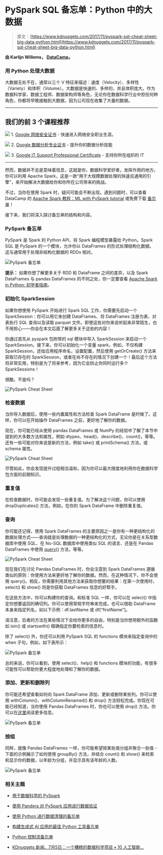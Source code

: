 # PySpark SQL 备忘单：Python 中的大数据

> 原文：[https://www.kdnuggets.com/2017/11/pyspark-sql-cheat-sheet-big-data-python.html](https://www.kdnuggets.com/2017/11/pyspark-sql-cheat-sheet-big-data-python.html)

**由 Karlijn Willems， [DataCamp](https://www.datacamp.com/)。**

### 用 Python 处理大数据

大数据无处不在，通常以三个 V 特征来描述：速度（Velocity）、多样性（Variety）和体积（Volume）。大数据是快速的、多样的，并且体积庞大。作为数据科学家、数据工程师、数据架构师等角色，无论你在数据科学行业中担任何种角色，你都将早晚接触到大数据，因为公司现在收集了大量的数据。

* * *

## 我们的前 3 个课程推荐

![](../Images/0244c01ba9267c002ef39d4907e0b8fb.png) 1\. [Google 网络安全证书](https://www.kdnuggets.com/google-cybersecurity) - 快速进入网络安全职业生涯。

![](../Images/e225c49c3c91745821c8c0368bf04711.png) 2\. [Google 数据分析专业证书](https://www.kdnuggets.com/google-data-analytics) - 提升你的数据分析技能

![](../Images/0244c01ba9267c002ef39d4907e0b8fb.png) 3\. [Google IT Support Professional Certificate](https://www.kdnuggets.com/google-itsupport) - 支持你所在组织的 IT

* * *

然而，数据并不总是意味着信息，这就是你，数据科学爱好者，发挥作用的地方。你可以利用 Apache Spark，这是一款“用于大规模数据处理的快速且通用的引擎”，来开始解决大数据给你和你所在公司带来的挑战。

不过，当你在使用 Spark 时，疑问可能会不断出现。遇到问题时，可以查看 DataCamp 的 [Apache Spark 教程：ML with PySpark tutorial](https://www.datacamp.com/community/tutorials/apache-spark-tutorial-machine-learning) 或免费下载 [备忘单](https://www.datacamp.com/community/blog/pyspark-sql-cheat-sheet)！

接下来，我们将深入探讨备忘单的结构和内容。

### PySpark 备忘单

PySpark 是 Spark 的 Python API，将 Spark 编程模型暴露给 Python。Spark SQL 是 PySpark 的一个模块，允许你以 DataFrames 的形式处理结构化数据。这与通常用于处理非结构化数据的 RDDs 相对。

![PySpark 备忘单](../Images/f31b5ce6452a08f76098ca13c56b14cb.png)

**提示：** 如果你想了解更多关于 RDD 和 DataFrame 之间的差异，以及 Spark DataFrames 与 pandas DataFrames 的不同之处，你一定要查看 [Apache Spark in Python: 初学者指南](https://www.datacamp.com/community/tutorials/apache-spark-python)。

### 初始化 SparkSession

如果你想使用 PySpark 开始进行 Spark SQL 工作，你需要先启动一个 SparkSession：你可以用它来创建 DataFrames、将 DataFrames 注册为表、对表执行 SQL 查询以及读取 parquet 文件。即使这些对你来说听起来非常陌生，也不用担心——你会在本文后面了解更多关于这些的内容！

你通过首先从 pyspark 包附带的 sql 模块中导入 SparkSession 来启动一个 SparkSession。接下来，你可以初始化一个变量 spark，例如，不仅构建 SparkSession，还给应用程序命名，设置配置，然后使用 getOrCreate() 方法来获取已存在的 SparkSession，或者在尚不存在的情况下创建一个！最后这个方法将非常实用，特别是为了将来参考，因为它会防止你同时运行多个 SparkSessions！

很酷，不是吗？

![PySpark Cheat Sheet](../Images/3c86b85673b094ab3ed9a4afa5142260.png)

### 检查数据

当你导入数据后，使用一些内置属性和方法检查 Spark DataFrame 是时候了。这样，你可以在开始操作 DataFrames 之前，更好地了解你的数据。

现在，你可能已经从使用 pandas DataFrames 或 NumPy 的经验中了解了本节中提到的大多数方法和属性，例如 dtypes、head()、describe()、count()，等等。还有一些可能对你来说是新的方法，例如 take() 或 printSchema() 方法，或 schema 属性。

![PySpark Cheat Sheet](../Images/2b87b5681e4fc864b638d73298521c50.png)

尽管如此，你会发现提升过程相当温和，因为你可以最大限度地利用你在数据科学包方面的前期知识。

### 重复值

在检查数据时，你可能会发现一些重复值。为了解决这个问题，你可以使用 dropDuplicates() 方法，例如，在你的 Spark DataFrame 中删除重复值。

### 查询

你可能还记得，使用 Spark DataFrames 的主要原因之一是你有一种更结构化的数据处理方式——查询就是处理数据的一种更结构化的方式，无论你是在关系型数据库中使用 SQL、在 No-SQL 数据库中使用类似 SQL 的语言、还是在 Pandas DataFrames 中使用 [query()](https://pandas.pydata.org/pandas-docs/stable/generated/pandas.DataFrame.query.html?highlight=query#pandas.DataFrame.query) 方法，等等。

![PySpark Cheat Sheet](../Images/8a57af6b8937cff2c56c8dfbf857efe5.png)

现在我们在讨论 Pandas DataFrames 时，你会注意到 Spark DataFrames 遵循类似的原则：你使用方法来更好地了解你的数据。然而，在这种情况下，你不会使用 query()。相反，你需要利用其他方法来获取你想要的结果：在第一次使用时，select() 和 show() 将是你获取 DataFrames 信息的好帮手。

在这些方法中，你可以构建你的查询。和标准 SQL 一样，你可以在 select() 中指定你想要返回的确切列。你可以使用常规字符串来完成，也可以借助 DataFrame 本身来指定列名，如以下示例：df.lastName 或 df[“firstName”]。

请注意，后者的方法在某些情况下会给你更多的自由，特别是当你想用额外的函数如 isin() 或 startswith() 精确指定你要检索的信息时。

除了 select() 外，你还可以利用 PySpark SQL 的 functions 模块来指定查询中的 when 子句，例如，如下表所示：

![PySpark 备忘单](../Images/d5234f75f8ad26d04f778d4b0bbf5d52.png)

总的来说，你可以看到，使用 select()、help() 和 functions 模块的功能，有很多可能性可以帮助你更大程度地处理和了解你的数据。

### 添加、更新和删除列

你可能还希望查看如何向 Spark DataFrame 添加、更新或删除某些列。你可以使用 withColumn()、withColumnRenamed() 和 drop() 方法轻松完成。你现在可能已经知道，当你使用 Pandas DataFrames 时，你也可以使用 drop() 方法。你可以在[这里](https://pandas.pydata.org/pandas-docs/stable/generated/pandas.DataFrame.drop.html?highlight=drop#pandas.DataFrame.drop)阅读更多信息。

![PySpark 备忘单](../Images/751902d5d047e7357ce04767eb6020aa.png)

### 按组

同样，就像 Pandas DataFrames 一样，你可能希望按某些值分组并聚合一些值 - 下面的示例展示了如何使用 groupBy() 方法，并结合 count() 和 show() 来检索和显示你的数据，以年龄为分组，并显示具有该年龄的人数。

![PySpark 备忘单](../Images/283cb11c84f4170ae04c5534ce466532.png)

### 相关主题

+   [用于数据科学的 PySpark](https://www.kdnuggets.com/2023/02/pyspark-data-science.html)

+   [使用 Pandera 对 PySpark 应用进行数据验证](https://www.kdnuggets.com/2023/08/data-validation-pyspark-applications-pandera.html)

+   [使用 Python 进行数据清理的备忘单](https://www.kdnuggets.com/2023/02/data-cleaning-python-cheat-sheet.html)

+   [构建生成式 AI 应用的最佳 Python 工具备忘单](https://www.kdnuggets.com/2023/08/best-python-tools-generative-ai-cheat-sheet.html)

+   [Python 控制流备忘单](https://www.kdnuggets.com/2022/11/python-control-flow-cheatsheet.html)

+   [KDnuggets 新闻，7月5日：一个糟糕的数据科学项目 • 10 人工智能…](https://www.kdnuggets.com/2023/n24.html)
